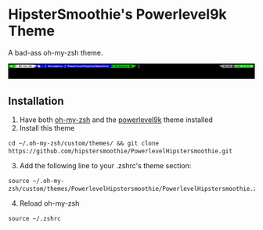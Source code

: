 # HipsterSmoothie's Powerlevel9k Theme

A bad-ass oh-my-zsh theme.

![screenshot](screenshot.png)


## Installation
1. Have both [oh-my-zsh](https://github.com/robbyrussell/oh-my-zsh) and the [powerlevel9k](https://github.com/bhilburn/powerlevel9k) theme installed
2. Install this theme
```
cd ~/.oh-my-zsh/custom/themes/ && git clone https://github.com/hipstersmoothie/PowerlevelHipstersmoothie.git
```

3. Add the following line to your .zshrc's theme section:

```
source ~/.oh-my-zsh/custom/themes/PowerlevelHipstersmoothie/PowerlevelHipstersmoothie.zsh
```
4. Reload oh-my-zsh

```
source ~/.zshrc
```